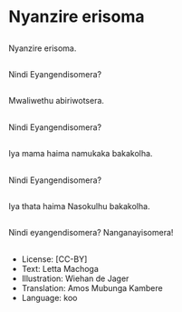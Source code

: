 # Nyanzire erisoma

##
Nyanzire erisoma.

##
Nindi Eyangendisomera?

##
Mwaliwethu abiriwotsera.

##
Nindi Eyangendisomera?

##
Iya mama haima namukaka bakakolha.

##
Nindi Eyangendisomera?

##
Iya thata haima Nasokulhu bakakolha.

##
Nindi eyangendisomera? Nanganayisomera!

##
* License: [CC-BY]
* Text: Letta Machoga
* Illustration: Wiehan de Jager
* Translation: Amos Mubunga Kambere
* Language: koo
